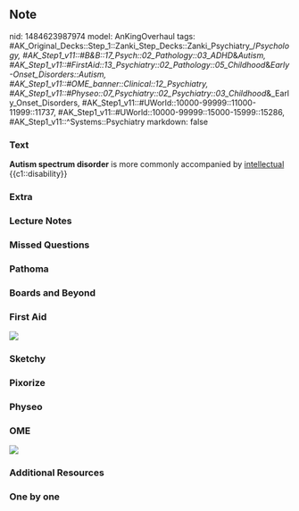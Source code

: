 ## Note
nid: 1484623987974
model: AnKingOverhaul
tags: #AK_Original_Decks::Step_1::Zanki_Step_Decks::Zanki_Psychiatry_/_Psychology, #AK_Step1_v11::#B&B::17_Psych::02_Pathology::03_ADHD_&_Autism, #AK_Step1_v11::#FirstAid::13_Psychiatry::02_Pathology::05_Childhood_&_Early-Onset_Disorders::Autism, #AK_Step1_v11::#OME_banner::Clinical::12_Psychiatry, #AK_Step1_v11::#Physeo::07_Psychiatry::02_Psychiatry::03_Childhood_&_Early_Onset_Disorders, #AK_Step1_v11::#UWorld::10000-99999::11000-11999::11737, #AK_Step1_v11::#UWorld::10000-99999::15000-15999::15286, #AK_Step1_v11::^Systems::Psychiatry
markdown: false

### Text
<div>
  <b>Autism spectrum disorder</b> is more commonly accompanied by
  <u>intellectual</u> {{c1::disability}}
</div>

### Extra


### Lecture Notes


### Missed Questions


### Pathoma


### Boards and Beyond


### First Aid
<img src="tmpj89KdF.png">

### Sketchy


### Pixorize


### Physeo


### OME
<div class="ome-widget">
  <a href=
  "https://onlinemeded.org/spa/psychiatry?ref=anki"><img src=
  "_OME_AnkiFlashcards_Topic_5.png"></a>
</div>

### Additional Resources


### One by one

